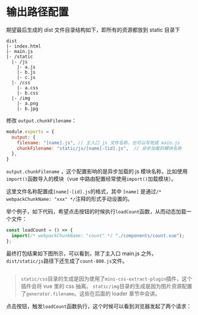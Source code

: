 # 输出路径配置

期望最后生成的 dist 文件目录结构如下，即所有的资源都放到 static 目录下
```
dist
|- index.html
|- main.js
|- /static
  |- /js
    |- a.js
    |- b.js
    |- c.js
  |- /css
    |- a.css
    |- b.css
  |- /img
    |- a.png
    |- b.jpg
```

修改 `output.chunkFilename`：
```js
module.exports = {
  output: {
    filename: "[name].js", // 主入口 js 文件名称，也可以写死成 main.js
    chunkFilename: "static/js/[name]-[id].js",  // 异步加载的模块名称
  },
}
```
`output.chunkFilename` ，这个配置影响的是异步加载的 js 模块名称，比如使用`import()`函数导入的模块（vue 中路由配置经常使用`import()`加载模块）。

这里文件名称配置成`[name]-[id].js`的格式，其中 `[name]` 是通过`/* webpackChunkName: "xxx" */`注释的形式手动设置的。

举个例子，如下代码，希望点击按钮的时候执行`loadCount`函数，从而动态加载一个文件：
```js
const loadCount = () => {
  import(/* webpackChunkName: "count" */ "./components/count.vue");
};
```

最终打包结果如下图所示，可以看到，除了主入口 main.js 之外，`dist/static/js`路径下还生成了`count-800.js`文件。

<img :src="$withBase('/imgs/zeroToOne/outputPath.png')" style="transform:scale(0.8)">


> `static/css`目录的生成是因为使用了`mini-css-extract-plugin`插件，这个插件会将 vue 里的 css 抽离。
`static/img`目录的生成是因为图片资源配置了`generator.filename`。这些在后面的 loader 章节中会讲。

点击按钮，触发`loadCount`函数执行，这个时候可以看到浏览器发起了两个请求：
<img :src="$withBase('/imgs/zeroToOne/outputPath2.png')" style="transform:scale(0.8)">




